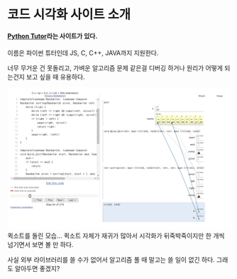 코드 시각화 사이트 소개
==

#### [Python Tutor](https://pythontutor.com/visualize.html#mode=edit)라는 사이트가 있다.

이름은 파이썬 튜터인데 JS, C, C++, JAVA까지 지원한다.


너무 무거운 건 못돌리고, 가벼운 알고리즘 문제 같은걸 디버깅 하거나 원리가 어떻게 되는건지 보고 싶을 때 유용하다.


![tutor 이미지](tutor.png)
퀵소트를 돌린 모습... 퀵소트 자체가 재귀가 많아서 시각화가 뒤죽박죽이지만 한 개씩 넘기면서 보면 볼 만 하다.

사실 외부 라이브러리를 쓸 수가 없어서 알고리즘 풀 때 말고는 쓸 일이 없긴 하다. 그래도 알아두면 좋겠지?